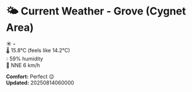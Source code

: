# 🌤️ Current Weather - Grove (Cygnet Area)

☀️ **-**  
🌡️ 15.8°C (feels like 14.2°C)  
💧 59% humidity  
💨 NNE 6 km/h  

**Comfort:** Perfect 😌  
**Updated:** 20250814060000
